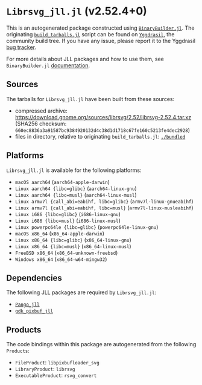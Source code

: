# `Librsvg_jll.jl` (v2.52.4+0)

This is an autogenerated package constructed using [`BinaryBuilder.jl`](https://github.com/JuliaPackaging/BinaryBuilder.jl). The originating [`build_tarballs.jl`](https://github.com/JuliaPackaging/Yggdrasil/blob/b516e52f01d2c7f65072182853b09ea0d6ef505a/L/Librsvg/build_tarballs.jl) script can be found on [`Yggdrasil`](https://github.com/JuliaPackaging/Yggdrasil/), the community build tree.  If you have any issue, please report it to the Yggdrasil [bug tracker](https://github.com/JuliaPackaging/Yggdrasil/issues).

For more details about JLL packages and how to use them, see `BinaryBuilder.jl` [documentation](https://juliapackaging.github.io/BinaryBuilder.jl/dev/jll/).

## Sources

The tarballs for `Librsvg_jll.jl` have been built from these sources:

* compressed archive: https://download.gnome.org/sources/librsvg/2.52/librsvg-2.52.4.tar.xz (SHA256 checksum: `660ec8836a3a91587bc9384920132d4c38d1d1718c67fe160c5213fe4dec2928`)
* files in directory, relative to originating `build_tarballs.jl`: [`./bundled`](https://github.com/JuliaPackaging/Yggdrasil/tree/b516e52f01d2c7f65072182853b09ea0d6ef505a/L/Librsvg/bundled)

## Platforms

`Librsvg_jll.jl` is available for the following platforms:

* `macOS aarch64` (`aarch64-apple-darwin`)
* `Linux aarch64 {libc=glibc}` (`aarch64-linux-gnu`)
* `Linux aarch64 {libc=musl}` (`aarch64-linux-musl`)
* `Linux armv7l {call_abi=eabihf, libc=glibc}` (`armv7l-linux-gnueabihf`)
* `Linux armv7l {call_abi=eabihf, libc=musl}` (`armv7l-linux-musleabihf`)
* `Linux i686 {libc=glibc}` (`i686-linux-gnu`)
* `Linux i686 {libc=musl}` (`i686-linux-musl`)
* `Linux powerpc64le {libc=glibc}` (`powerpc64le-linux-gnu`)
* `macOS x86_64` (`x86_64-apple-darwin`)
* `Linux x86_64 {libc=glibc}` (`x86_64-linux-gnu`)
* `Linux x86_64 {libc=musl}` (`x86_64-linux-musl`)
* `FreeBSD x86_64` (`x86_64-unknown-freebsd`)
* `Windows x86_64` (`x86_64-w64-mingw32`)

## Dependencies

The following JLL packages are required by `Librsvg_jll.jl`:

* [`Pango_jll`](https://github.com/JuliaBinaryWrappers/Pango_jll.jl)
* [`gdk_pixbuf_jll`](https://github.com/JuliaBinaryWrappers/gdk_pixbuf_jll.jl)

## Products

The code bindings within this package are autogenerated from the following `Products`:

* `FileProduct`: `libpixbufloader_svg`
* `LibraryProduct`: `librsvg`
* `ExecutableProduct`: `rsvg_convert`
